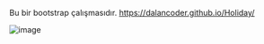 Bu bir bootstrap çalışmasıdır.    https://dalancoder.github.io/Holiday/

![image](https://github.com/user-attachments/assets/1673b868-d30a-438e-90e1-0c3b1689197a)

